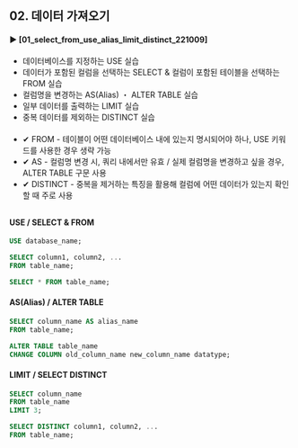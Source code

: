 ####  
## 02. 데이터 가져오기  
#### ► [01_select_from_use_alias_limit_distinct_221009]  
- 데이터베이스를 지정하는 USE 실습  
- 데이터가 포함된 컬럼을 선택하는 SELECT & 컬럼이 포함된 테이블을 선택하는 FROM 실습  
- 컬럼명을 변경하는 AS(Alias) ・ ALTER TABLE 실습  
- 일부 데이터를 출력하는 LIMIT 실습  
- 중복 데이터를 제외하는 DISTINCT 실습  
####  
- ✔︎ FROM - 테이블이 어떤 데이터베이스 내에 있는지 명시되어야 하나, USE 키워드를 사용한 경우 생략 가능  
- ✔︎ AS - 컬럼명 변경 시, 쿼리 내에서만 유효 / 실제 컬럼명을 변경하고 싶을 경우, ALTER TABLE 구문 사용  
- ✔︎ DISTINCT - 중복을 제거하는 특징을 활용해 컬럼에 어떤 데이터가 있는지 확인할 때 주로 사용  
##  
####  USE / SELECT & FROM
``` SQL  
USE database_name;  
```  
``` SQL  
SELECT column1, column2, ...  
FROM table_name;  
```  
``` SQL  
SELECT * FROM table_name;  
```  
#### AS(Alias) / ALTER TABLE  
``` SQL  
SELECT column_name AS alias_name  
FROM table_name;  
```  
``` SQL  
ALTER TABLE table_name  
CHANGE COLUMN old_column_name new_column_name datatype;  
```  
#### LIMIT / SELECT DISTINCT  
``` SQL  
SELECT column_name  
FROM table_name  
LIMIT 3;  
```
``` SQL  
SELECT DISTINCT column1, column2, ...  
FROM table_name;  
```  
####  
